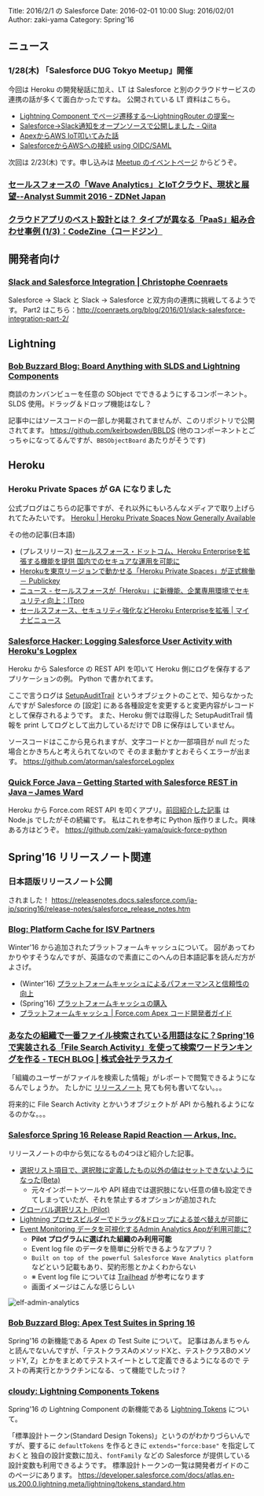 Title: 2016/2/1 の Salesforce
Date: 2016-02-01 10:00
Slug: 2016/02/01
Author: zaki-yama
Category: Spring'16


## ニュース

### 1/28(木) 「Salesforce DUG Tokyo Meetup」開催

今回は Heroku の開発秘話に加え、LT は Salesforce と別のクラウドサービスの連携の話が多くて面白かったですね。
公開されている LT 資料はこちら。

- [Lightning Component でページ遷移する〜LightningRouter の提案〜](http://www.slideshare.net/a_kuratani/salesforce-dug-tokyo-meetup-2016)
- [Salesforce→Slack通知をオープンソースで公開しました - Qiita](http://qiita.com/atskimura/items/ea0c2b788afd8564276e)
- [ApexからAWS IoT叩いてみた話](http://www.slideshare.net/tzm_freedom/apexaws-iot)
- [SalesforceからAWSへの接続 using OIDC/SAML](http://www.slideshare.net/shinichitomita/salesforceaws-using-oidcsaml)

次回は 2/23(木) です。申し込みは [Meetup のイベントページ](http://www.meetup.com/ja-JP/Tokyo-Salesforce-Developer-Group/events/228445714/) からどうぞ。

### [セールスフォースの「Wave Analytics」とIoTクラウド、現状と展望--Analyst Summit 2016 - ZDNet Japan](http://japan.zdnet.com/article/35076337/)
### [クラウドアプリのベスト設計とは？ タイプが異なる「PaaS」組み合わせ事例 (1/3)：CodeZine（コードジン）](http://codezine.jp/article/detail/9169)


## 開発者向け

### [Slack and Salesforce Integration | Christophe Coenraets](http://coenraets.org/blog/2016/01/slack-salesforce-integration/)

Salesforce -> Slack と Slack -> Salesforce と双方向の連携に挑戦してるようです。
Part2 はこちら：http://coenraets.org/blog/2016/01/slack-salesforce-integration-part-2/


## Lightning

### [Bob Buzzard Blog: Board Anything with SLDS and Lightning Components](http://bobbuzzard.blogspot.jp/2016/01/board-anything-with-slds-and-lightning.html)

商談のカンバンビューを任意の SObject でできるようにするコンポーネント。
SLDS 使用。ドラッグ＆ドロップ機能はなし？

記事中にはソースコードの一部しか掲載されてませんが、このリポジトリで公開されてます。
https://github.com/keirbowden/BBLDS
(他のコンポーネントとごっちゃになってるんですが、`BBSObjectBoard` あたりがそうです)

## Heroku

### Heroku Private Spaces が GA になりました

公式ブログはこちらの記事ですが、それ以外にもいろんなメディアで取り上げられてたみたいです。
[Heroku | Heroku Private Spaces Now Generally Available](https://blog.heroku.com/archives/2016/1/26/heroku_private_spaces_are_now_generally_available_within_heroku_enterprise)

その他の記事(日本語)

- (プレスリリース) [セールスフォース・ドットコム、Heroku Enterpriseを拡張する機能を提供 国内でのセキュアな運用を可能に](http://www.salesforce.com/jp/company/news-press/press-releases/2016/01/160127.jsp)
- [Herokuを東京リージョンで動かせる「Heroku Private Spaces」が正式稼働 － Publickey](http://www.publickey1.jp/blog/16/herokuheroku_private_spaces.html)
- [ニュース - セールスフォースが「Heroku」に新機能、企業専用環境でセキュリティ向上：ITpro](http://itpro.nikkeibp.co.jp/atcl/news/16/012800294/?utm_source=twitterfeed&utm_medium=twitter)
- [セールスフォース、セキュリティ強化などHeroku Enterpriseを拡張 | マイナビニュース](http://news.mynavi.jp/news/2016/01/28/396/)


### [Salesforce Hacker: Logging Salesforce User Activity with Heroku's Logplex](http://www.salesforcehacker.com/2016/01/logging-salesforce-user-activity-with.html)

Heroku から Salesforce の REST API を叩いて Heroku 側にログを保存するアプリケーションの例。
Python で書かれてます。

ここで言うログは [SetupAuditTrail](https://developer.salesforce.com/docs/atlas.en-us.api.meta/api/sforce_api_objects_setupaudittrail.htm) というオブジェクトのことで、知らなかったんですが Salesforce の [設定] にある各種設定を変更すると変更内容がレコードとして保存されるようです。
また、Heroku 側では取得した SetupAuditTrail 情報を print してログとして出力しているだけで DB に保存はしていません。

ソースコードはここから見られますが、文字コードとか一部項目が null だった場合とかきちんと考えられてないので
そのまま動かすとおそらくエラーが出ます。
https://github.com/atorman/salesforceLogplex


### [Quick Force Java – Getting Started with Salesforce REST in Java – James Ward](http://www.jamesward.com/2016/01/26/quick-force-java-getting-started-with-salesforce-rest-in-java)

Heroku から Force.com REST API を叩くアプリ。[前回紹介した記事](http://www.jamesward.com/2016/01/13/salesforce-rest-apis-from-zero-to-cloud-to-local-dev-in-minutes) は Node.js でしたがその続編です。
私はこれを参考に Python 版作りました。興味ある方はどうぞ。
https://github.com/zaki-yama/quick-force-python


## Spring'16 リリースノート関連

### 日本語版リリースノート公開

されました！
https://releasenotes.docs.salesforce.com/ja-jp/spring16/release-notes/salesforce_release_notes.htm

### [Blog: Platform Cache for ISV Partners](https://partners.salesforce.com/partnerNews?id=a033000000Fns3jAAB&utm_content=buffered989&utm_medium=social&utm_source=twitter.com&utm_campaign=buffer)

Winter'16 から追加されたプラットフォームキャッシュについて。
図があってわかりやすそうなんですが、英語なので素直にこのへんの日本語記事を読んだ方がよさげ。

- (Winter'16) [プラットフォームキャッシュによるパフォーマンスと信頼性の向上](https://releasenotes.docs.salesforce.com/ja-jp/winter16/release-notes/rn_apex_platform_cache.htm)
- (Spring'16) [プラットフォームキャッシュの購入](https://releasenotes.docs.salesforce.com/ja-jp/spring16/release-notes/rn_apex_platform_cache_purchase.htm)
- [プラットフォームキャッシュ | Force.com Apex コード開発者ガイド](https://developer.salesforce.com/docs/atlas.ja-jp.198.0.apexcode.meta/apexcode/apex_cache_namespace_overview.htm)


### [あなたの組織で一番ファイル検索されている用語はなに？Spring'16で実装される「File Search Activity」を使って検索ワードランキングを作る - TECH BLOG | 株式会社テラスカイ](http://www.terrasky.co.jp/blog/2016/160127_001563.php)

「組織のユーザーがファイルを検索した情報」がレポートで閲覧できるようになるんでしょうか。
たしかに [リリースノート](https://releasenotes.docs.salesforce.com/ja-jp/spring16/release-notes/rn_search_file_activity_report.htm) 見ても何も書いてない。。。

将来的に File Search Activity とかいうオブジェクトが API から触れるようになるのかな。。。

### [Salesforce Spring 16 Release Rapid Reaction — Arkus, Inc.](http://www.arkusinc.com/archive/2016/salesforce-spring-16-release-rapid-reaction)

リリースノートの中から気になるもの4つほど紹介した記事。

- [選択リスト項目で、選択肢に定義したもの以外の値はセットできないようになった(Beta)](http://docs.releasenotes.salesforce.com/en-us/spring16/release-notes/rn_forcecom_general_restricted_picklists_beta.htm)
    - 元々インポートツールや API 経由では選択肢にない任意の値も設定できてしまっていたが、それを禁止するオプションが追加された
- [グローバル選択リスト (Pilot)](http://docs.releasenotes.salesforce.com/en-us/spring16/release-notes/rn_forcecom_general_global_picklists_open_pilot.htm)
- [Lightning プロセスビルダーでドラッグ&ドロップによる並べ替えが可能に](http://docs.releasenotes.salesforce.com/en-us/spring16/release-notes/rn_forcecom_process_reorder_criteria.htm)
- [Event Monitoring データを可視化するAdmin Analytics Appが利用可能に?](http://docs.releasenotes.salesforce.com/en-us/spring16/release-notes/rn_forcecom_monitoring_wave.htm)
    - **Pilot プログラムに選ばれた組織のみ利用可能**
    - Event log file のデータを簡単に分析できるようなアプリ？
    - `Built on top of the powerful Salesforce Wave Analytics platform` などという記載もあり、契約形態とかよくわからない
    - ※ Event log file については [Trailhead](https://developer.salesforce.com/trailhead/ja/module/event_monitoring) が参考になります
    - 画面イメージはこんな感じらしい

![elf-admin-analytics]({filename}/images/2016-02-01/elf-admin-analytics.png)

### [Bob Buzzard Blog: Apex Test Suites in Spring 16](http://bobbuzzard.blogspot.co.uk/2016/01/test-suites-in-spring-16.html)

Spring'16 の新機能である Apex の Test Suite について。
記事はあんまちゃんと読んでないんですが、「テストクラスAのメソッドXと、テストクラスBのメソッドY, Z」とかをまとめてテストスイートとして定義できるようになるので
テストの再実行とかラクチンになる、って機能でしたっけ？

### [cloudy: Lightning Components Tokens](http://cloudyworlds.blogspot.jp/2016/01/lightning-components-tokens.html)

Spring'16 の Lightning Component の新機能である [Lightning Tokens](https://releasenotes.docs.salesforce.com/ja-jp/spring16/release-notes/rn_lightning_design_tokens.htm) について。

「標準設計トークン(Standard Design Tokens)」というのがわかりづらいんですが、要するに `defaultTokens` を作るときに `extends="force:base"` を指定しておくと
独自の設計変数に加え、`fontFamily` などの Salesforce が提供している設計変数も利用できるようです。
標準設計トークンの一覧は開発者ガイドのこのページにあります。
https://developer.salesforce.com/docs/atlas.en-us.200.0.lightning.meta/lightning/tokens_standard.htm


